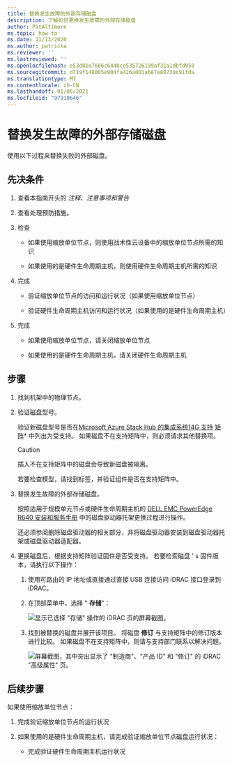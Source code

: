 ```yaml
---
title: 替换发生故障的外部存储磁盘
description: 了解如何更换发生故障的外部存储磁盘
author: PatAltimore
ms.topic: how-to
ms.date: 11/13/2020
ms.author: patricka
ms.reviewer: ''
ms.lastreviewed: ''
ms.openlocfilehash: e53d81e7606c6440ce535726199af31a1dbfd950
ms.sourcegitcommit: d719f148005e904fa426a001a687e80730c91fda
ms.translationtype: MT
ms.contentlocale: zh-CN
ms.lasthandoff: 01/06/2021
ms.locfileid: "97910646"
---
```

# <a name="replacing-a-failed-external-storage-disk"></a>替换发生故障的外部存储磁盘

使用以下过程来替换失败的外部磁盘。

## <a name="prerequisites"></a>先决条件

1.  查看本指南开头的 *注释、注意事项和警告*

2.  查看处理预防措施。

3.  检查

    -   如果使用缩放单位节点，则使用战术性云设备中的缩放单位节点所需的知识

    -   如果使用的是硬件生命周期主机，则使用硬件生命周期主机所需的知识

4.  完成

    -   验证缩放单位节点的访问和运行状况（如果使用缩放单位节点）

    -   验证硬件生命周期主机访问和运行状况（如果使用的是硬件生命周期主机）

5.  完成

    -   如果使用缩放单位节点，请关闭缩放单位节点

    -   如果使用的是硬件生命周期主机，请关闭硬件生命周期主机

## <a name="steps"></a>步骤

1.  找到机架中的物理节点。

2.  验证磁盘型号。

    验证新磁盘型号是否在[Microsoft Azure Stack Hub 的集成系统14G 支持](https://www.dell.com/support/home/product-support/product/cloud-for-microsoft-azure-stack14g/docs#q%3Dsupport%20matrix%26sort%3Ddate%20descending%26f%3Alang%3D%5Ben%5D) 
     [矩阵](https://www.dell.com/support/home/product-support/product/cloud-for-microsoft-azure-stack14g/docs#q%3Dsupport%20matrix%26sort%3Ddate%20descending%26f%3Alang%3D%5Ben%5D)* 中列出为受支持。
    如果磁盘不在支持矩阵中，则必须请求其他替换项。
    
    > [!CAUTION]
    > 插入不在支持矩阵中的磁盘会导致新磁盘被隔离。
        
    若要检查模型，请找到标签，并验证组件是否在支持矩阵中。
    
3.  替换发生故障的外部存储磁盘。

    按照适用于规模单元节点或硬件生命周期主机的 [DELL EMC PowerEdge R640 安装和服务手册](https://www.dell.com/support/manuals/us/en/04/poweredge-r640/per640_ism_pub/dell-emc-poweredge-r640-overview?guid=guid-f39be9ba-158c-45e3-b8b1-f07bb750d6d4) 中的磁盘驱动器托架更换过程进行操作。
    
    还必须参阅删除磁盘驱动器的相关部分，并将磁盘驱动器安装到磁盘驱动器托架或磁盘驱动器适配器。
    
4.  更换磁盘后，根据支持矩阵验证固件是否受支持。 若要检索磁盘 \' s 固件版本，请执行以下操作：

    1.  使用可路由的 IP 地址或直接通过直接 USB 连接访问 iDRAC 接口登录到 iDRAC。

    1.  在顶部菜单中，选择 " **存储**"：

        ![显示已选择 "存储" 操作的 iDRAC 页的屏幕截图。](media/image-30.png)
    
    1.  找到被替换的磁盘并展开该项目。 将磁盘 **修订** 与支持矩阵中的修订版本进行比较。 如果磁盘不在支持矩阵中，则请与支持部门联系以解决问题。

        ![屏幕截图，其中突出显示了 "制造商"、"产品 ID" 和 "修订" 的 iDRAC "高级属性" 页。](media/image-31.png)
        
## <a name="next-steps"></a>后续步骤

如果使用缩放单位节点：

1.  完成验证缩放单位节点的运行状况

2.  如果使用的是硬件生命周期主机，请完成验证缩放单位节点磁盘运行状况：

    -   完成验证硬件生命周期主机运行状况
    
